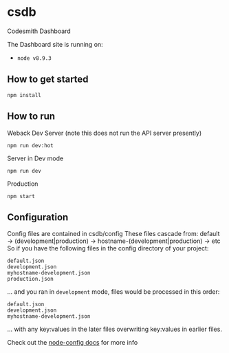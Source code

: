 # csdb
Codesmith Dashboard

The Dashboard site is running on:
- `node v8.9.3`

## How to get started
````
npm install
````

## How to run

Weback Dev Server (note this does not run the API server presently)
````
npm run dev:hot
````    
Server in Dev mode
````
npm run dev
````
Production
````
npm start
````

## Configuration
Config files are contained in csdb/config
These files cascade from: default -> (development|production) -> hostname-(development|production) -> etc
So if you have the following files in the config directory of your project:
````
default.json
development.json
myhostname-development.json
production.json
````
... and you ran in `development` mode, files would be processed in this order:
````
default.json
development.json
myhostname-development.json
````
... with any key:values in the later files overwriting key:values in earlier files.

Check out the [node-config docs](https://github.com/lorenwest/node-config/wiki/Configuration-Files) for more info  

